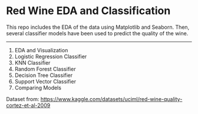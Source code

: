 # Red Wine EDA and Classification

This repo includes the EDA of the data using Matplotlib and Seaborn. Then, several classifier models have been used to predict the quality of the wine.

---
1. EDA and Visualization
2. Logistic Regression Classifier
3. KNN Classifier
4. Random Forest Classifier
5. Decision Tree Classifier
6. Support Vector Classifier
7. Comparing Models

Dataset from: https://www.kaggle.com/datasets/uciml/red-wine-quality-cortez-et-al-2009
